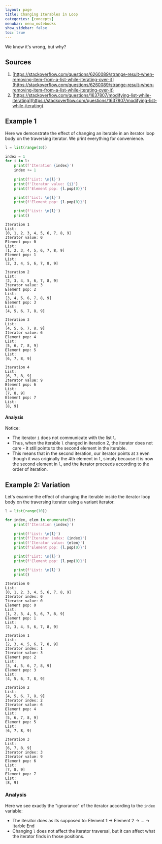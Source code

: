 ```yaml
---
layout: page
title: Changing Iterables in Loop
categories: [concepts]
menubar: menu_notebooks
show_sidebar: false
toc: true
---
```


<!---
# Changing Iterables in Loop
--->

We know it's wrong, but why?

## Sources
1. [https://stackoverflow.com/questions/6260089/strange-result-when-removing-item-from-a-list-while-iterating-over-it](https://stackoverflow.com/questions/6260089/strange-result-when-removing-item-from-a-list-while-iterating-over-it)
2. [https://stackoverflow.com/questions/1637807/modifying-list-while-iterating](https://stackoverflow.com/questions/1637807/modifying-list-while-iterating)

## Example 1
Here we demonstrate the effect of changing an iterable in an iterator loop body on the traversing iterator. 
We print everything for convenience.


```python
l = list(range(10))

index = 1
for i in l:
    print(f'Iteration {index}')
    index += 1
    
    print(f'List: \n{l}')
    print(f'Iterator value: {i}')
    print(f'Element pop: {l.pop(0)}')

    print(f'List: \n{l}')
    print(f'Element pop: {l.pop(0)}')

    print(f'List: \n{l}')
    print()


```

    Iteration 1
    List: 
    [0, 1, 2, 3, 4, 5, 6, 7, 8, 9]
    Iterator value: 0
    Element pop: 0
    List: 
    [1, 2, 3, 4, 5, 6, 7, 8, 9]
    Element pop: 1
    List: 
    [2, 3, 4, 5, 6, 7, 8, 9]
    
    Iteration 2
    List: 
    [2, 3, 4, 5, 6, 7, 8, 9]
    Iterator value: 3
    Element pop: 2
    List: 
    [3, 4, 5, 6, 7, 8, 9]
    Element pop: 3
    List: 
    [4, 5, 6, 7, 8, 9]
    
    Iteration 3
    List: 
    [4, 5, 6, 7, 8, 9]
    Iterator value: 6
    Element pop: 4
    List: 
    [5, 6, 7, 8, 9]
    Element pop: 5
    List: 
    [6, 7, 8, 9]
    
    Iteration 4
    List: 
    [6, 7, 8, 9]
    Iterator value: 9
    Element pop: 6
    List: 
    [7, 8, 9]
    Element pop: 7
    List: 
    [8, 9]
    
    

#### Analysis

Notice:
* The iterator `i` does not communicate with the list `l`.
* Thus, when the iterable `l` changed in iteration 2, the iterator does not care - it still points to the second element in the iterable.
* This means that in the second iteration, our iterator points at `3` even though it was originally the 4th element in `l`, simply because it is now the second element in `l`, and the iterator proceeds according to the order of iteration.


## Example 2: Variation

Let's examine the effect of changing the iterable inside the iterator loop body on the traversing iterator using a variant iterator.


```python
l = list(range(10))

for index, elem in enumerate(l):
    print(f'Iteration {index}')
    
    print(f'List: \n{l}')
    print(f'Iterator index: {index}')
    print(f'Iterator value: {elem}')
    print(f'Element pop: {l.pop(0)}')

    print(f'List: \n{l}')
    print(f'Element pop: {l.pop(0)}')

    print(f'List: \n{l}')
    print()


```

    Iteration 0
    List: 
    [0, 1, 2, 3, 4, 5, 6, 7, 8, 9]
    Iterator index: 0
    Iterator value: 0
    Element pop: 0
    List: 
    [1, 2, 3, 4, 5, 6, 7, 8, 9]
    Element pop: 1
    List: 
    [2, 3, 4, 5, 6, 7, 8, 9]
    
    Iteration 1
    List: 
    [2, 3, 4, 5, 6, 7, 8, 9]
    Iterator index: 1
    Iterator value: 3
    Element pop: 2
    List: 
    [3, 4, 5, 6, 7, 8, 9]
    Element pop: 3
    List: 
    [4, 5, 6, 7, 8, 9]
    
    Iteration 2
    List: 
    [4, 5, 6, 7, 8, 9]
    Iterator index: 2
    Iterator value: 6
    Element pop: 4
    List: 
    [5, 6, 7, 8, 9]
    Element pop: 5
    List: 
    [6, 7, 8, 9]
    
    Iteration 3
    List: 
    [6, 7, 8, 9]
    Iterator index: 3
    Iterator value: 9
    Element pop: 6
    List: 
    [7, 8, 9]
    Element pop: 7
    List: 
    [8, 9]
    
    

### Analysis

Here we see exactly the "ignorance" of the iterator according to the `index` variable: 
* The iterator does as its supposed to: Element 1 -> Element 2 -> ... -> Itarble End
* Changing `l` does not affect the iterator traversal, but it can affect what the iterator finds in those positions.
